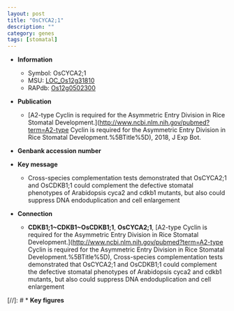 ```yaml
---
layout: post
title: "OsCYCA2;1"
description: ""
category: genes
tags: [stomatal]
---
```


* **Information**  
    + Symbol: OsCYCA2;1  
    + MSU: [LOC_Os12g31810](http://rice.uga.edu/cgi-bin/ORF_infopage.cgi?orf=LOC_Os12g31810)  
    + RAPdb: [Os12g0502300](http://rapdb.dna.affrc.go.jp/viewer/gbrowse_details/irgsp1?name=Os12g0502300)  

* **Publication**  
    + [A2-type Cyclin is required for the Asymmetric Entry Division in Rice Stomatal Development.](http://www.ncbi.nlm.nih.gov/pubmed?term=A2-type Cyclin is required for the Asymmetric Entry Division in Rice Stomatal Development.%5BTitle%5D), 2018, J Exp Bot.

* **Genbank accession number**  

* **Key message**  
    + Cross-species complementation tests demonstrated that OsCYCA2;1 and OsCDKB1;1 could complement the defective stomatal phenotypes of Arabidopsis cyca2 and cdkb1 mutants, but also could suppress DNA endoduplication and cell enlargement

* **Connection**  
    + __CDKB1;1~CDKB1~OsCDKB1;1__, __OsCYCA2;1__, [A2-type Cyclin is required for the Asymmetric Entry Division in Rice Stomatal Development.](http://www.ncbi.nlm.nih.gov/pubmed?term=A2-type Cyclin is required for the Asymmetric Entry Division in Rice Stomatal Development.%5BTitle%5D),  Cross-species complementation tests demonstrated that OsCYCA2;1 and OsCDKB1;1 could complement the defective stomatal phenotypes of Arabidopsis cyca2 and cdkb1 mutants, but also could suppress DNA endoduplication and cell enlargement

[//]: # * **Key figures**  


